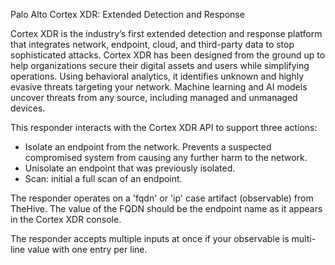 Palo Alto Cortex XDR: Extended Detection and Response

Cortex XDR is the industry’s first extended detection and response platform that integrates network, endpoint, cloud, and third-party data to stop sophisticated attacks. Cortex XDR has been designed from the ground up to help organizations secure their digital assets and users while simplifying operations. Using behavioral analytics, it identifies unknown and highly evasive threats targeting your network. Machine learning and AI models uncover threats from any source, including managed and unmanaged devices.

This responder interacts with the Cortex XDR API to support three actions:
* Isolate an endpoint from the network. Prevents a suspected compromised system from causing any further harm to the network.
* Unisolate an endpoint that was previously isolated.
* Scan: initial a full scan of an endpoint.

The responder operates on a 'fqdn' or 'ip' case artifact (observable) from TheHive. The value of the FQDN should be the endpoint name as it appears in the Cortex XDR console.

The responder accepts multiple inputs at once if your observable is multi-line value with one entry per line.
